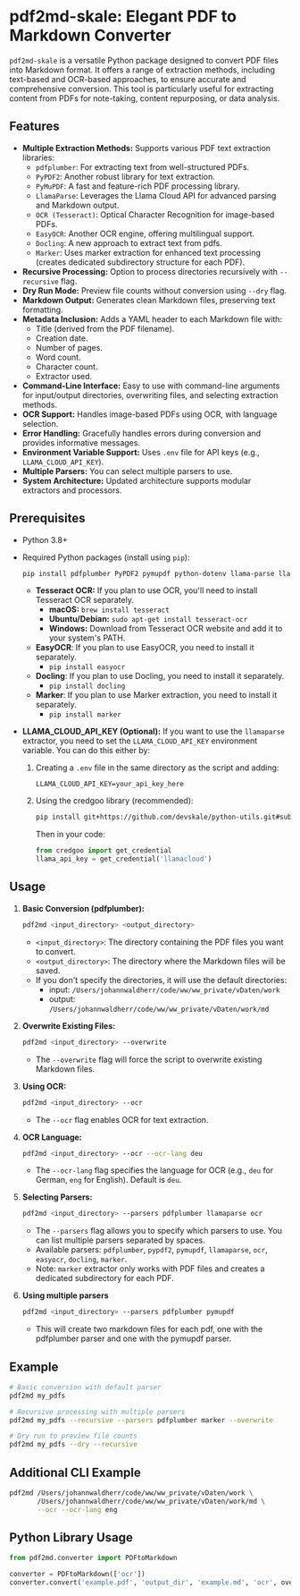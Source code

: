 # pdf2md-skale: Elegant PDF to Markdown Converter

`pdf2md-skale` is a versatile Python package designed to convert PDF files into Markdown format. It offers a range of extraction methods, including text-based and OCR-based approaches, to ensure accurate and comprehensive conversion. This tool is particularly useful for extracting content from PDFs for note-taking, content repurposing, or data analysis.

## Features

- **Multiple Extraction Methods:** Supports various PDF text extraction libraries:
  - `pdfplumber`: For extracting text from well-structured PDFs.
  - `PyPDF2`: Another robust library for text extraction.
  - `PyMuPDF`: A fast and feature-rich PDF processing library.
  - `LlamaParse`: Leverages the Llama Cloud API for advanced parsing and Markdown output.
  - `OCR (Tesseract)`: Optical Character Recognition for image-based PDFs.
  - `EasyOCR`: Another OCR engine, offering multilingual support.
  - `Docling`: A new approach to extract text from pdfs.
  - `Marker`: Uses marker extraction for enhanced text processing (creates dedicated subdirectory structure for each PDF).
- **Recursive Processing:** Option to process directories recursively with `--recursive` flag.
- **Dry Run Mode:** Preview file counts without conversion using `--dry` flag.
- **Markdown Output:** Generates clean Markdown files, preserving text formatting.
- **Metadata Inclusion:** Adds a YAML header to each Markdown file with:
  - Title (derived from the PDF filename).
  - Creation date.
  - Number of pages.
  - Word count.
  - Character count.
  - Extractor used.
- **Command-Line Interface:** Easy to use with command-line arguments for input/output directories, overwriting files, and selecting extraction methods.
- **OCR Support:** Handles image-based PDFs using OCR, with language selection.
- **Error Handling:** Gracefully handles errors during conversion and provides informative messages.
- **Environment Variable Support:** Uses `.env` file for API keys (e.g., `LLAMA_CLOUD_API_KEY`).
- **Multiple Parsers:** You can select multiple parsers to use.
- **System Architecture:** Updated architecture supports modular extractors and processors.

## Prerequisites

- Python 3.8+
- Required Python packages (install using `pip`):

  ```bash
  pip install pdfplumber PyPDF2 pymupdf python-dotenv llama-parse llama-index tesseract docling easyocr marker
  ```

  - **Tesseract OCR:** If you plan to use OCR, you'll need to install Tesseract OCR separately.
    - **macOS:** `brew install tesseract`
    - **Ubuntu/Debian:** `sudo apt-get install tesseract-ocr`
    - **Windows:** Download from Tesseract OCR website and add it to your system's PATH.
  - **EasyOCR**: If you plan to use EasyOCR, you need to install it separately.
    - `pip install easyocr`
  - **Docling**: If you plan to use Docling, you need to install it separately.
    - `pip install docling`
  - **Marker**: If you plan to use Marker extraction, you need to install it separately.
    - `pip install marker`

- **LLAMA_CLOUD_API_KEY (Optional):** If you want to use the `llamaparse` extractor, you need to set the `LLAMA_CLOUD_API_KEY` environment variable. You can do this either by:

  1. Creating a `.env` file in the same directory as the script and adding:

     ```
     LLAMA_CLOUD_API_KEY=your_api_key_here
     ```

  2. Using the credgoo library (recommended):
     ```bash
     pip install git+https://github.com/devskale/python-utils.git#subdirectory=packages/credgoo
     ```
     Then in your code:
     ```python
     from credgoo import get_credential
     llama_api_key = get_credential('llamacloud')
     ```

## Usage

1.  **Basic Conversion (pdfplumber):**

    ```bash
    pdf2md <input_directory> <output_directory>
    ```

    - `<input_directory>`: The directory containing the PDF files you want to convert.
    - `<output_directory>`: The directory where the Markdown files will be saved.
    - If you don't specify the directories, it will use the default directories:
      - input: `/Users/johannwaldherr/code/ww/ww_private/vDaten/work`
      - output: `/Users/johannwaldherr/code/ww/ww_private/vDaten/work/md`

2.  **Overwrite Existing Files:**

    ```bash
    pdf2md <input_directory> --overwrite
    ```

    - The `--overwrite` flag will force the script to overwrite existing Markdown files.

3.  **Using OCR:**

    ```bash
    pdf2md <input_directory> --ocr
    ```

    - The `--ocr` flag enables OCR for text extraction.

4.  **OCR Language:**

    ```bash
    pdf2md <input_directory> --ocr --ocr-lang deu
    ```

    - The `--ocr-lang` flag specifies the language for OCR (e.g., `deu` for German, `eng` for English). Default is `deu`.

5.  **Selecting Parsers:**

    ```bash
    pdf2md <input_directory> --parsers pdfplumber llamaparse ocr
    ```

    - The `--parsers` flag allows you to specify which parsers to use. You can list multiple parsers separated by spaces.
    - Available parsers: `pdfplumber`, `pypdf2`, `pymupdf`, `llamaparse`, `ocr`, `easyocr`, `docling`, `marker`.
    - Note: `marker` extractor only works with PDF files and creates a dedicated subdirectory for each PDF.

6.  **Using multiple parsers**
    ```bash
    pdf2md <input_directory> --parsers pdfplumber pymupdf
    ```
    - This will create two markdown files for each pdf, one with the pdfplumber parser and one with the pymupdf parser.

## Example

```bash
# Basic conversion with default parser
pdf2md my_pdfs

# Recursive processing with multiple parsers
pdf2md my_pdfs --recursive --parsers pdfplumber marker --overwrite

# Dry run to preview file counts
pdf2md my_pdfs --dry --recursive
```

## Additional CLI Example

```bash
pdf2md /Users/johannwaldherr/code/ww/ww_private/vDaten/work \
       /Users/johannwaldherr/code/ww/ww_private/vDaten/work/md \
       --ocr --ocr-lang eng
```

## Python Library Usage

```python
from pdf2md.converter import PDFtoMarkdown

converter = PDFtoMarkdown(['ocr'])
converter.convert('example.pdf', 'output_dir', 'example.md', 'ocr', overwrite=True)
```
